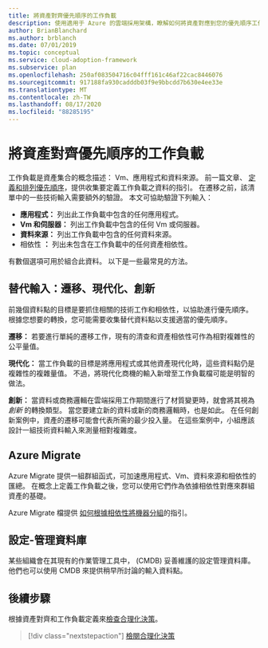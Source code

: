 ```yaml
---
title: 將資產對齊優先順序的工作負載
description: 使用適用于 Azure 的雲端採用架構，瞭解如何將資產對應到您的優先順序工作負載。
author: BrianBlanchard
ms.author: brblanch
ms.date: 07/01/2019
ms.topic: conceptual
ms.service: cloud-adoption-framework
ms.subservice: plan
ms.openlocfilehash: 250af083504716c04fff161c46af22cac8446076
ms.sourcegitcommit: 917188fa930cadddb03f9e9bbcdd7b630e4ee33e
ms.translationtype: MT
ms.contentlocale: zh-TW
ms.lasthandoff: 08/17/2020
ms.locfileid: "88285195"
---
```

# <a name="align-assets-to-prioritized-workloads"></a>將資產對齊優先順序的工作負載

工作負載是資產集合的概念描述： Vm、應用程式和資料來源。 前一篇文章、 [定義和排列優先順序](./workloads.md)，提供收集要定義工作負載之資料的指引。 在遷移之前，該清單中的一些技術輸入需要額外的驗證。 本文可協助驗證下列輸入：

- **應用程式：** 列出此工作負載中包含的任何應用程式。
- **Vm 和伺服器：** 列出工作負載中包含的任何 Vm 或伺服器。
- **資料來源：** 列出工作負載中包含的任何資料來源。
- 相依性 **：** 列出未包含在工作負載中的任何資產相依性。

有數個選項可用於組合此資料。 以下是一些最常見的方法。

## <a name="alternative-inputs-migrate-modernize-innovate"></a>替代輸入：遷移、現代化、創新

前幾個資料點的目標是要抓住相關的技術工作和相依性，以協助進行優先順序。 根據您想要的轉換，您可能需要收集替代資料點以支援適當的優先順序。

**遷移：** 若要進行單純的遷移工作，現有的清查和資產相依性可作為相對複雜性的公平量值。

**現代化：** 當工作負載的目標是將應用程式或其他資產現代化時，這些資料點仍是複雜性的複雜量值。 不過，將現代化商機的輸入新增至工作負載檔可能是明智的做法。

**創新：** 當資料或商務邏輯在雲端採用工作期間進行了材質變更時，就會將其視為 _創新_ 的轉換類型。 當您要建立新的資料或新的商務邏輯時，也是如此。 在任何創新案例中，資產的遷移可能會代表所需的最少投入量。 在這些案例中，小組應該設計一組技術資料輸入來測量相對複雜度。

## <a name="azure-migrate"></a>Azure Migrate

Azure Migrate 提供一組群組函式，可加速應用程式、Vm、資料來源和相依性的匯總。 在概念上定義工作負載之後，您可以使用它們作為依據相依性對應來群組資產的基礎。

Azure Migrate 檔提供 [如何根據相依性將機器分組](/azure/migrate/how-to-create-group-machine-dependencies)的指引。

## <a name="configuration-management-database"></a>設定-管理資料庫

某些組織會在其現有的作業管理工具中， (CMDB) 妥善維護的設定管理資料庫。 他們也可以使用 CMDB 來提供稍早所討論的輸入資料點。

## <a name="next-steps"></a>後續步驟

根據資產對齊和工作負載定義來[檢查合理化決策](./review-rationalization.md)。

> [!div class="nextstepaction"]
> [檢閱合理化決策](./review-rationalization.md)